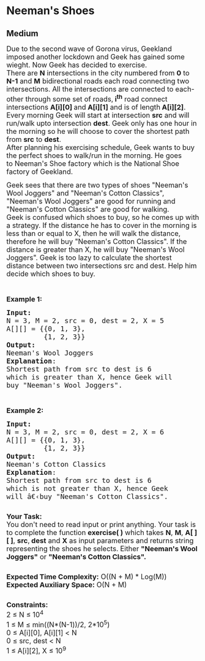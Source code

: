 # Neeman's Shoes
## Medium 
<div class="problem-statement">
                <p></p><p><span style="font-size:18px">Due to the second wave of&nbsp;Gorona virus,&nbsp;Geekland imposed another&nbsp;lockdown and&nbsp;Geek has gained some wieght. Now Geek has decided to exercise.<br>
There are <strong>N</strong> intersections in the city numbered from <strong>0</strong> to <strong>N-1</strong> and <strong>M</strong> bidirectional roads each road connecting two intersections. All the intersections are connected to each-other through some set of roads,<strong> i<sup>th</sup></strong> road connect intersections&nbsp;<strong>A[i][0] </strong>and<strong> A[i][1]</strong> and is of length<strong> A[i][2]</strong>.<br>
Every morning Geek will start at intersection <strong>src</strong> and will run/walk upto intersection <strong>dest</strong>. Geek only has one hour in the morning so he will choose to cover the shortest path from <strong>src</strong> to <strong>dest</strong>.<br>
After planning his exercising schedule, Geek wants to buy the perfect shoes to walk/run in the morning. He goes to&nbsp;Neeman's Shoe factory which is the National Shoe factory of Geekland.&nbsp;</span></p>

<p><span style="font-size:18px">Geek sees that there are two types of shoes "Neeman's Wool Joggers" and "Neeman's Cotton Classics", "Neeman's Wool Joggers" are good for running and "Neeman's Cotton Classics" are good for walking.<br>
Geek is confused which shoes to buy, so he comes up with a strategy. If the distance he has to cover in the morning is less than or equal to X, then he will walk the distance, therefore he will buy "Neeman's Cotton Classics". If the distance is greater than X, he will buy "Neeman's Wool Joggers". Geek is too lazy to calculate the shortest distance between two intersections src and dest. Help him decide which shoes to buy.</span></p>

<p>&nbsp;</p>

<p><span style="font-size:18px"><strong>Example 1:&nbsp;</strong></span></p>

<pre><span style="font-size:18px"><strong>Input:</strong>
N = 3, M = 2, src = 0, dest = 2, X = 5
A[][] = {{0, 1, 3},
&nbsp;        {1, 2, 3}}
<strong>Output:</strong>
Neeman's Wool Joggers
<strong>Explanation</strong>: 
Shortest path from src to dest is 6 
which is greater than X, hence Geek will
buy "Neeman's Wool Joggers".
</span></pre>

<p>&nbsp;</p>

<p><span style="font-size:18px"><strong>Example 2:&nbsp;</strong></span></p>

<pre><span style="font-size:18px"><strong>Input:</strong> 
N = 3, M = 2, src = 0, dest = 2, X = 6 
A[][] = {{0, 1, 3},
&nbsp;      &nbsp; {1, 2, 3}} 
<strong>Output:</strong> 
Neeman's Cotton Classics 
<strong>Explanation</strong>: 
Shortest path from src to dest is 6
which is not greater than X, hence Geek 
will â€‹buy "Neeman's Cotton Classics".</span></pre>

<p><br>
<span style="font-size:18px"><strong>Your Task:</strong><br>
You don't need to read input or print anything. Your task is to complete the function <strong>exercise( )</strong>&nbsp;which takes&nbsp;<strong>N</strong>, <strong>M</strong>, <strong>A[ ][ ]</strong>, <strong>src</strong>,<strong> dest</strong>&nbsp;and <strong>X</strong>&nbsp;as input parameters and returns string representing the shoes he selects. Either&nbsp;<strong>"Neeman's Wool Joggers"</strong>&nbsp;or <strong>"Neeman's Cotton Classics".</strong></span></p>

<p><br>
<span style="font-size:18px"><strong>Expected Time Complexity:</strong>&nbsp;O((N + M) * Log(M))<br>
<strong>Expected Auxiliary Space:</strong>&nbsp;O(N + M)</span></p>

<p><br>
<span style="font-size:18px"><strong>Constraints:</strong><br>
2 ≤ N&nbsp;≤ 10<sup>4</sup><br>
1 ≤ M&nbsp;≤ min((N*(N-1))/2, 2*10<sup>5</sup>)<br>
0 ≤ A[i][0], A[i][1]&nbsp;&lt; N<br>
0 ≤ src, dest &lt; N<br>
1 ≤ A[i][2], X ≤ 10<sup>9</sup></span></p>
 <p></p>
            </div>